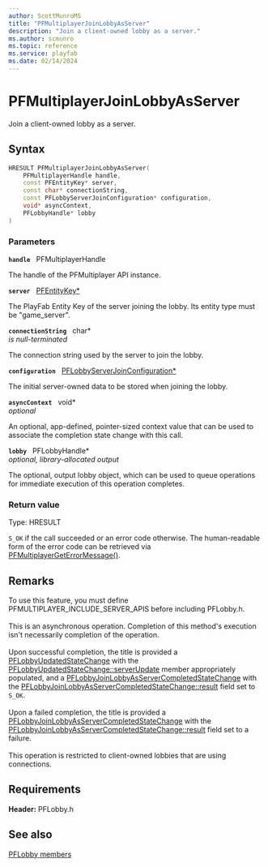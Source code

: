 ```yaml
---
author: ScottMunroMS
title: "PFMultiplayerJoinLobbyAsServer"
description: "Join a client-owned lobby as a server."
ms.author: scmunro
ms.topic: reference
ms.service: playfab
ms.date: 02/14/2024
---
```


# PFMultiplayerJoinLobbyAsServer  

Join a client-owned lobby as a server.  

## Syntax  
  
```cpp
HRESULT PFMultiplayerJoinLobbyAsServer(  
    PFMultiplayerHandle handle,  
    const PFEntityKey* server,  
    const char* connectionString,  
    const PFLobbyServerJoinConfiguration* configuration,  
    void* asyncContext,  
    PFLobbyHandle* lobby  
)  
```  
  
### Parameters  
  
**`handle`** &nbsp; PFMultiplayerHandle  
  
The handle of the PFMultiplayer API instance.  
  
**`server`** &nbsp; [PFEntityKey*](../../pfmultiplayer/pfentitykey_clientsdk.md)  
  
The PlayFab Entity Key of the server joining the lobby. Its entity type must be "game_server".  
  
**`connectionString`** &nbsp; char*  
*is null-terminated*  
  
The connection string used by the server to join the lobby.  
  
**`configuration`** &nbsp; [PFLobbyServerJoinConfiguration*](../structs/pflobbyserverjoinconfiguration.md)  
  
The initial server-owned data to be stored when joining the lobby.  
  
**`asyncContext`** &nbsp; void*  
*optional*  
  
An optional, app-defined, pointer-sized context value that can be used to associate the completion state change with this call.  
  
**`lobby`** &nbsp; PFLobbyHandle*  
*optional, library-allocated output*  
  
The optional, output lobby object, which can be used to queue operations for immediate execution of this operation completes.  
  
  
### Return value
Type: HRESULT
  
```S_OK``` if the call succeeded or an error code otherwise. The human-readable form of the error code can be retrieved via [PFMultiplayerGetErrorMessage()](../../pfmultiplayer/functions/pfmultiplayergeterrormessage.md).
  
## Remarks  
  
To use this feature, you must define PFMULTIPLAYER_INCLUDE_SERVER_APIS before including PFLobby.h. <br /><br /> This is an asynchronous operation. Completion of this method's execution isn't necessarily completion of the operation.   <br /><br /> Upon successful completion, the title is provided a [PFLobbyUpdatedStateChange](../structs/pflobbyupdatedstatechange.md) with the [PFLobbyUpdatedStateChange::serverUpdate](../structs/pflobbyupdatedstatechange.md) member appropriately populated, and a [PFLobbyJoinLobbyAsServerCompletedStateChange](../structs/pflobbyjoinlobbyasservercompletedstatechange.md) with the [PFLobbyJoinLobbyAsServerCompletedStateChange::result](../structs/pflobbyjoinlobbyasservercompletedstatechange.md) field set to ```S_OK```.   <br /><br /> Upon a failed completion, the title is provided a [PFLobbyJoinLobbyAsServerCompletedStateChange](../structs/pflobbyjoinlobbyasservercompletedstatechange.md) with the [PFLobbyJoinLobbyAsServerCompletedStateChange::result](../structs/pflobbyjoinlobbyasservercompletedstatechange.md) field set to a failure.   <br /><br /> This operation is restricted to client-owned lobbies that are using connections.
  
## Requirements  
  
**Header:** PFLobby.h
  
## See also  
[PFLobby members](../pflobby_members.md)  

  
  

